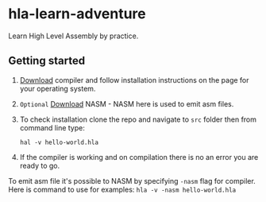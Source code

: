 # hla-learn-adventure
Learn High Level Assembly by practice.

## Getting started
1. [Download](http://www.plantation-productions.com/Webster/HighLevelAsm/dnld.html) compiler and follow installation instructions on the page for your operating system.
2. `Optional` [Download](http://www.nasm.us/) NASM - NASM here is used to emit asm files.
3. To check installation clone the repo and navigate to `src` folder then from command line type:
    
    `hal -v hello-world.hla`
4. If the compiler is working and on compilation there is no an error you are ready to go.  

To emit asm file it's possible to NASM  by specifying `-nasm` flag for compiler. Here is command to use for examples:
`hla -v -nasm hello-world.hla`
